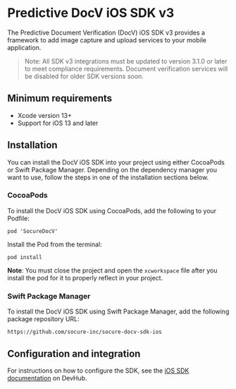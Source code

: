 # Predictive DocV iOS SDK v3

The Predictive Document Verification (DocV) iOS SDK v3 provides a framework to add image capture and upload services to your mobile application.

>Note: All SDK v3 integrations must be updated to version 3.1.0 or later to meet compliance requirements. Document verification services will be disabled for older SDK versions soon.

## Minimum requirements

- Xcode version 13+
- Support for iOS 13 and later

## Installation

You can install the DocV iOS SDK into your project using either CocoaPods or Swift Package Manager. Depending on the dependency manager you want to use, follow the steps in one of the installation sections below. 

### CocoaPods

To install the DocV iOS SDK using CocoaPods, add the following to your Podfile:

```
pod 'SocureDocV'
```

Install the Pod from the terminal:

```
pod install
```

**Note**: You must close the project and open the `xcworkspace` file after you install the pod for it to properly reflect in your project.

### Swift Package Manager

To install the DocV iOS SDK using Swift Package Manager, add the following package repository URL:

```
https://github.com/socure-inc/socure-docv-sdk-ios
```

## Configuration and integration

For instructions on how to configure the SDK, see the [iOS SDK documentation](https://developer.socure.com/docs/sdks/docv/ios-sdk/ios-sdk-v3/) on DevHub.
